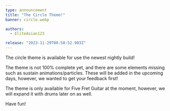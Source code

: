 ```yaml
---
type: announcement
title: "The Circle Theme!"
banner: circle.webp

authors:
  - EliteAsian123

release: "2023-11-29T00:58:52.903Z"
---
```


The circle theme is available for use the newest nightly build!

The theme is not 100% complete yet, and there are some elements missing such as sustain animations/particles. These will be added in the upcoming days, however, we wanted to get your feedback first!

The theme is only available for Five Fret Guitar at the moment, however, we will expand it with drums later on as well.

Have fun!